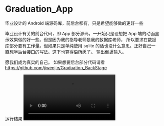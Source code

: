 # Graduation_App
毕业设计的 Android 端源码库，前后台都有，只是希望能够做的更好一些

毕业设计有关的前台代码，即 App 部分源码，一开始只是设想把 App 端的动画显示效果做的好一些。但是因为我的指导老师是我的数据库老师，
所以要求在数据库部分要有工作量。但如果只是单纯使用 sqlite 的话也没什么意思。正好自己一直想学后台接口的写法。这下也算得偿所愿了。
输出倒逼输入。

愿我们成为真实的自己。
如果想要后台部分代码请看 https://github.com/jiwenjie/Graduation_BackStage

运行结果
![](images/01.mp4)
